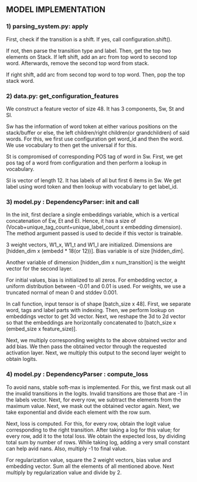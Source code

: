 ## MODEL IMPLEMENTATION


### 1) parsing_system.py: apply

First, check if the transition is a shift. If yes, call configuration.shift(). 

If not, then parse the transition type and label. Then, get the top two elements on Stack. If left shift, add an arc from top word to second top word. Afterwards, remove the second top word from stack.

If right shift, add arc from second top word to top word. Then, pop the top stack word.


### 2) data.py: get_configuration_features

We construct a feature vector of size 48. It has 3 components, Sw, St and Sl.

Sw has the information of word token at either various positions on the stack/buffer or else, the left children/right children(or grandchildren) of said words. For this, we first use configuration get word_id and then the word. We use vocabulary to then get the universal if for this.

St is compromised of corresponding POS tag of word in Sw. First, we get pos tag of a word from configuration and then perform a lookup in vocabulary.

Sl is vector of length 12. It has labels of all but first 6 items in Sw. We get label using word token and then lookup with vocabulary to get label_id.


### 3) model.py : DependencyParser: __init__ and call

In the init, first declare a single embeddings variable, which is a vertical concatenation of Ew, Et and El. Hence, it has a size of (Vocab+unique_tag_count+unique_label_count x embedding dimension). The method argument passed is used to decide if this vector is trainable.

3 weight vectors, W1_x, W1_t and W1_l are initialized.  Dimensions are [hidden_dim x (embedd * 18(or 12))]. Bias variable is of size [hidden_dim]. 

Another variable of dimension [hidden_dim x num_transition] is the weight vector for the second layer.

For initial values, bias is initialized to all zeros. For embedding vector, a uniform distribution between -0.01 and 0.01 is used. For weights, we use a truncated normal of mean 0 and stddev 0.001.

In call function, input tensor is of shape [batch_size x 48]. First, we separate word, tags and label parts with indexing. Then, we perform lookup on embeddings vector to get 3d vector.  Next, we reshape the 3d to 2d vector so that the embeddings are horizontally concatenated to [batch_size x (embed_size x feature_size)].

Next, we multiply corresponding weights to the above obtained vector and add bias. We then pass the obtained vector through the requested activation layer. Next, we multiply this output to the second layer weight to obtain logits.


### 4) model.py : DependencyParser : compute_loss

To avoid nans, stable soft-max is implemented. For this, we first mask out all the invalid transitions in the logits. Invalid transitions are those that are -1 in the labels vector. Next, for every row, we subtract the elements from the maximum value. Next, we mask out the obtained vector again. Next, we take exponential and divide each element with the row sum.

Next, loss is computed. For this, for every row, obtain the logit value corresponding to the right transition. After taking a log for this value; for every row, add it to the total loss. We obtain the expected loss, by dividing total sum by number of rows. While taking log, adding a very small constant can help avid nans. Also, multiply -1 to final value.

For regularization value, square the 2 weight vectors, bias value and embedding vector. Sum all the elements of all mentioned above. Next multiply by regularization value and divide by 2.
